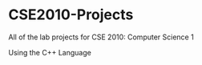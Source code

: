 # CSE2010-Projects

All of the lab projects for CSE 2010: Computer Science 1

Using the C++ Language

